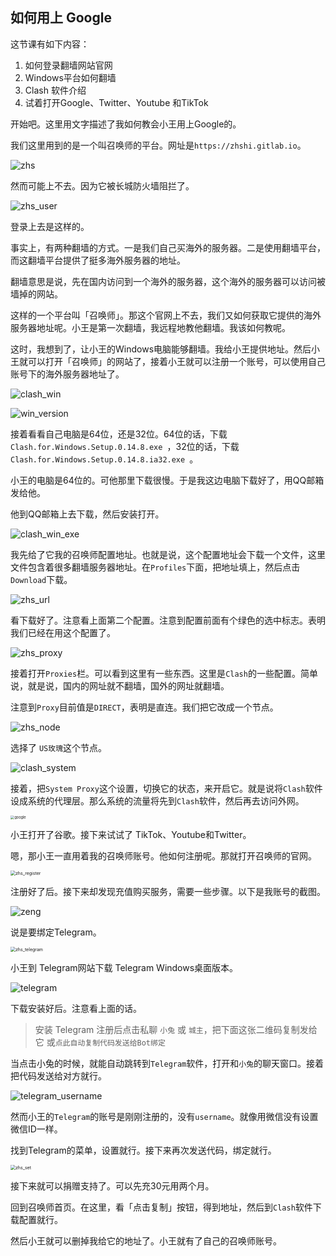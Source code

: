 ## 如何用上 Google



这节课有如下内容：



1. 如何登录翻墙网站官网
2. Windows平台如何翻墙
3. Clash 软件介绍
4. 试着打开Google、Twitter、Youtube 和TikTok



开始吧。这里用文字描述了我如何教会小王用上Google的。



我们这里用到的是一个叫召唤师的平台。网址是`https://zhshi.gitlab.io`。

<img src="./img/zhs.png" alt="zhs" />

然而可能上不去。因为它被长城防火墙阻拦了。



![zhs_user](./img/zhs_user.png)

登录上去是这样的。



事实上，有两种翻墙的方式。一是我们自己买海外的服务器。二是使用翻墙平台，而这翻墙平台提供了挺多海外服务器的地址。



翻墙意思是说，先在国内访问到一个海外的服务器，这个海外的服务器可以访问被墙掉的网站。



这样的一个平台叫「召唤师」。那这个官网上不去，我们又如何获取它提供的海外服务器地址呢。小王是第一次翻墙，我远程地教他翻墙。我该如何教呢。



这时，我想到了，让小王的Windows电脑能够翻墙。我给小王提供地址。然后小王就可以打开「召唤师」的网站了，接着小王就可以注册一个账号，可以使用自己账号下的海外服务器地址了。



![clash_win](./img/clash_win.png)

![win_version](./img/win_version.png)



接着看看自己电脑是64位，还是32位。64位的话，下载`Clash.for.Windows.Setup.0.14.8.exe `，32位的话，下载`Clash.for.Windows.Setup.0.14.8.ia32.exe `。



小王的电脑是64位的。可他那里下载很慢。于是我这边电脑下载好了，用QQ邮箱发给他。



他到QQ邮箱上去下载，然后安装打开。



![clash_win_exe](./img/clash_win_exe.png)





我先给了它我的召唤师配置地址。也就是说，这个配置地址会下载一个文件，这里文件包含着很多翻墙服务器地址。在`Profiles`下面，把地址填上，然后点击`Download`下载。

![zhs_url](./img/zhs_url.png)

看下载好了。注意看上面第二个配置。注意到配置前面有个绿色的选中标志。表明我们已经在用这个配置了。



![zhs_proxy](./img/zhs_proxy.png)



接着打开`Proxies`栏。可以看到这里有一些东西。这里是`Clash`的一些配置。简单说，就是说，国内的网址就不翻墙，国外的网址就翻墙。



注意到`Proxy`目前值是`DIRECT`，表明是直连。我们把它改成一个节点。



![zhs_node](./img/zhs_node.png)



选择了 `US玫瑰`这个节点。

![clash_system](./img/clash_system.png)

接着，把`System Proxy`这个设置，切换它的状态，来开启它。就是说将`Clash`软件设成系统的代理层。那么系统的流量将先到`Clash`软件，然后再去访问外网。



<img src="./img/google.png" alt="google" style="zoom:40%;" />

小王打开了谷歌。接下来试试了 TikTok、Youtube和Twitter。



嗯，那小王一直用着我的召唤师账号。他如何注册呢。那就打开召唤师的官网。



<img src="./img/zhs_register.png" alt="zhs_register" style="zoom:50%;" />

注册好了后。接下来却发现充值购买服务，需要一些步骤。以下是我账号的截图。



![zeng](./img/zeng.png)



说是要绑定Telegram。



<img src="./img/zhs_telegram.png" alt="zhs_telegram" style="zoom:50%;" />



小王到 Telegram网站下载 Telegram Windows桌面版本。



![telegram](./img/telegram.png)

下载安装好后。注意看上面的话。



>  安装 Telegram 注册后点击私聊 `小兔` 或 `城主`，把下面这张二维码复制发给它 或`点此自动复制代码发送给Bot绑定`   



当点击小兔的时候，就能自动跳转到`Telegram`软件，打开和`小兔`的聊天窗口。接着把代码发送给对方就行。



![telegram_username](./img/telegram_username.png)

然而小王的`Telegram`的账号是刚刚注册的，没有`username`。就像用微信没有设置微信ID一样。



找到Telegram的菜单，设置就行。接下来再次发送代码，绑定就行。



<img src="./img/zhs_set.png" alt="zhs_set" style="zoom:50%;" />



接下来就可以捐赠支持了。可以先充30元用两个月。



回到召唤师首页。在这里，看「点击复制」按钮，得到地址，然后到`Clash`软件下载配置就行。



然后小王就可以删掉我给它的地址了。小王就有了自己的召唤师账号。